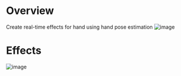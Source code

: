 # Overview 
Create real-time effects for hand using hand pose estimation
![image](https://github.com/yunevo/Filter-app/assets/156734673/ba21b6d1-4ee5-43df-bc52-88879f8decdc)

# Effects
![image](https://github.com/yunevo/Filter-app/assets/156734673/960b38f0-c56c-490d-a1df-bbae23cd929c)
